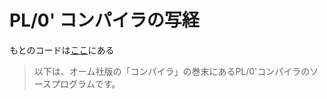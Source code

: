 # PL/0' コンパイラの写経

もとのコードは[ここ](https://www.k.hosei.ac.jp/~nakata/oCompiler/PL0compiler/prog_proc1.html)にある

> 以下は、オーム社版の「コンパイラ」の巻末にあるPL/0'コンパイラのソースプログラムです。
